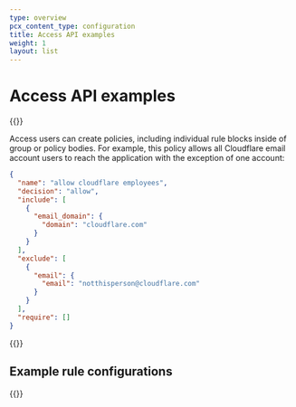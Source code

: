 ```yaml
---
type: overview
pcx_content_type: configuration
title: Access API examples
weight: 1
layout: list
---
```


# Access API examples

{{<content-column>}}

Access users can create policies, including individual rule blocks inside of group or policy bodies. For example, this policy allows all Cloudflare email account users to reach the application with the exception of one account:

```json
{
  "name": "allow cloudflare employees",
  "decision": "allow",
  "include": [
    {
      "email_domain": {
        "domain": "cloudflare.com"
      }
    }
  ],
  "exclude": [
    {
      "email": {
        "email": "notthisperson@cloudflare.com"
      }
    }
  ],
  "require": []
}
```

{{</content-column>}}

## Example rule configurations

{{<list-examples directory="/cloudflare-one/api-terraform/rule-api-examples/">}}
